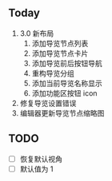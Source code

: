 ## Today

1. 3.0 新布局
	1. 添加导览节点列表
	2. 添加导览节点卡片
	3. 添加导览前后按钮导航
	4. 重构导览分组
	5. 添加当前导览名称显示
	6. 添加功能区按钮 icon
2. 修复导览设置错误
3. 编辑器更新导览节点缩略图

## TODO

- [ ] 恢复默认视角
- [ ] 默认值为 1
